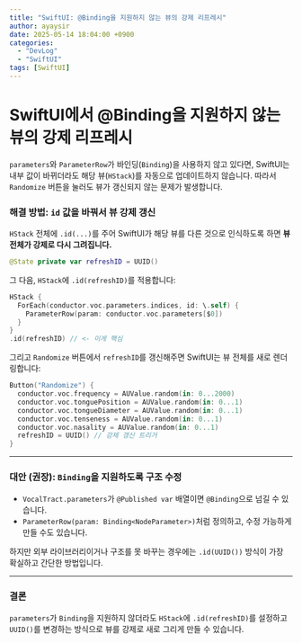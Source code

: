 ```yaml
---
title: "SwiftUI: @Binding을 지원하지 않는 뷰의 강제 리프레시"
author: ayaysir
date: 2025-05-14 18:04:00 +0900
categories: 
  - "DevLog"
  - "SwiftUI"
tags: [SwiftUI]
---
```


# SwiftUI에서 @Binding을 지원하지 않는 뷰의 강제 리프레시

`parameters`와 `ParameterRow`가 바인딩(`Binding`)을 사용하지 않고 있다면, SwiftUI는 내부 값이 바뀌더라도 해당 뷰(`HStack`)를 자동으로 업데이트하지 않습니다. 따라서 `Randomize` 버튼을 눌러도 뷰가 갱신되지 않는 문제가 발생합니다.

### 해결 방법: `id` 값을 바꿔서 뷰 강제 갱신

`HStack` 전체에 `.id(...)`를 주어 SwiftUI가 해당 뷰를 다른 것으로 인식하도록 하면 **뷰 전체가 강제로 다시 그려집니다.**

```swift
@State private var refreshID = UUID()
```

그 다음, `HStack`에 `.id(refreshID)`를 적용합니다:

```swift
HStack {
  ForEach(conductor.voc.parameters.indices, id: \.self) {
    ParameterRow(param: conductor.voc.parameters[$0])
  }
}
.id(refreshID) // <- 이게 핵심
```

그리고 `Randomize` 버튼에서 `refreshID`를 갱신해주면 SwiftUI는 뷰 전체를 새로 렌더링합니다:

```swift
Button("Randomize") {
  conductor.voc.frequency = AUValue.random(in: 0...2000)
  conductor.voc.tonguePosition = AUValue.random(in: 0...1)
  conductor.voc.tongueDiameter = AUValue.random(in: 0...1)
  conductor.voc.tenseness = AUValue.random(in: 0...1)
  conductor.voc.nasality = AUValue.random(in: 0...1)
  refreshID = UUID() // 강제 갱신 트리거
}
```

---

### 대안 (권장): `Binding`을 지원하도록 구조 수정

* `VocalTract.parameters`가 `@Published var` 배열이면 `@Binding`으로 넘길 수 있습니다.
* `ParameterRow(param: Binding<NodeParameter>)`처럼 정의하고, 수정 가능하게 만들 수도 있습니다.

하지만 외부 라이브러리이거나 구조를 못 바꾸는 경우에는 `.id(UUID())` 방식이 가장 확실하고 간단한 방법입니다.

---

### 결론

`parameters`가 `Binding`을 지원하지 않더라도 `HStack`에 `.id(refreshID)`를 설정하고 `UUID()`를 변경하는 방식으로 뷰를 강제로 새로 그리게 만들 수 있습니다.
